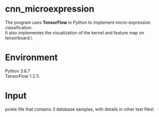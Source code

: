 # cnn_microexpression
The program uses **TensorFlow** in Python to implement micro-expression classification.\
It also implementes the visualization of the kernel and feature map on tensorboard.\
# Environment
Python 3.6.7\
TensorFlow 1.2.1\
# Input
pickle file that contains 3 database samples, with details in other text files\
